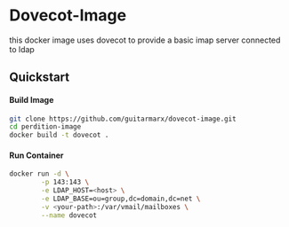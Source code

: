 # Dovecot-Image

this docker image uses dovecot to provide a basic imap server connected to ldap
## Quickstart

#### Build Image
```sh
git clone https://github.com/guitarmarx/dovecot-image.git
cd perdition-image
docker build -t dovecot .
```
#### Run Container
```sh
docker run -d \
        -p 143:143 \
        -e LDAP_HOST=<host> \
        -e LDAP_BASE=ou=group,dc=domain,dc=net \
        -v <your-path>:/var/vmail/mailboxes \
        --name dovecot
```



